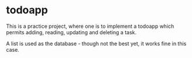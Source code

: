 # todoapp

This is a practice project, where one is to implement a todoapp which permits adding, reading, updating and deleting a task.

A list is used as the database - though not the best yet, it works fine in this case.
